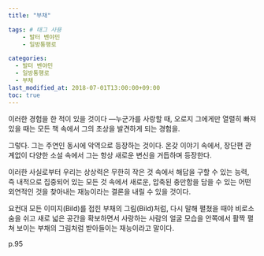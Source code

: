 ```yaml
---
title: "부채"

tags: # 태그 사용
    - 발터 벤야민
    - 일방통행로

categories:
  - 발터 벤야민
  - 일방통행로
  - 부채
last_modified_at: 2018-07-01T13:00:00+09:00
toc: true
---
```


이러한 경험을 한 적이 있을 것이다 —누군가를 사랑할 때, 오로지 그에게만 열렬히 빠져 있을 때는 모든 책 속에서 그의 초상을 발견하게 되는 경험을.

그렇다.
그는 주연인 동시에 악역으로 등장하는 것이다.
온갖 이야기 속에서, 장단편 관계없이 다양한 소설 속에서 그는 항상 새로운 변신을 거듭하며 등장한다.

이러한 사실로부터 우리는
상상력은 무한히 작은 것 속에서 해답을 구할 수 있는 능력,
즉 내적으로 집중되어 있는 모든 것 속에서 새로운, 압축된 충만함을 담을 수 있는 어떤 외연적인 것을 찾아내는 재능이라는 결론을 내릴 수 있을 것이다.

요컨대 모든 이미지(Bild)를 접힌 부채의 그림(Bild)처럼,
다시 말해 펼쳤을 때야 비로소 숨을 쉬고 새로 넓은 공간을 확보하면서 사랑하는 사람의 얼굴 모습을 안쪽에서 활짝 펼쳐 보이는 부채의 그림처럼 받아들이는 재능이라고 말이다.


p.95

<!-- # 사랑의 메타포 -->
